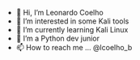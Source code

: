 - 👋 Hi, I’m Leonardo Coelho
- 👀 I’m interested in some Kali tools
- 🌱 I’m currently learning Kali Linux
- 💞️ I’m a Python dev junior
- 📫 How to reach me ... @lcoelho_b

<!---
lcoelho122/lcoelho122 is a ✨ special ✨ repository because its `README.md` (this file) appears on your GitHub profile.
You can click the Preview link to take a look at your changes.
--->
